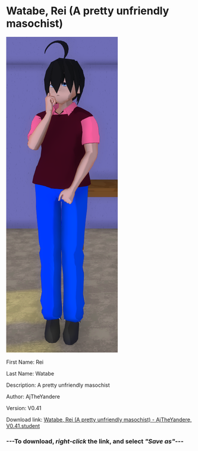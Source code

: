 # Watabe, Rei (A pretty unfriendly masochist)

<img src = "https://raw.githubusercontent.com/Arbiter1223/Daigaku-Gurashi-Custom-Students/master/Students/Files/Watabe%2C%20Rei%20(A%20pretty%20unfriendly%20masochist).png">

First Name: Rei

Last Name: Watabe

Description: A pretty unfriendly masochist

Author: AjTheYandere

Version: V0.41

Download link: <a href="https://raw.githubusercontent.com/Arbiter1223/Daigaku-Gurashi-Custom-Students/master/Students/Files/Watabe%2C%20Rei%20(A%20pretty%20unfriendly%20masochist)%20-%20AjTheYandere%2C%20V0.41.student">Watabe, Rei (A pretty unfriendly masochist) - AjTheYandere, V0.41.student</a>

### ---**To download, _right-click_ the link, and select _"Save as"_**---
